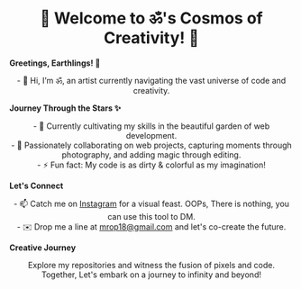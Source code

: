 <h1 align="center"> 🌌 Welcome to ॐ's Cosmos of Creativity! 🚀</h1>


<strong>Greetings, Earthlings! 👋</strong>

<p align="center">
  - 👋 Hi, I’m ॐ, an artist currently navigating the vast universe of code and creativity.
</p>

  

<strong>Journey Through the Stars ✨</strong>

<p align="center">
  - 🌱 Currently cultivating my skills in the beautiful garden of web development.<br>
  - 🌌 Passionately collaborating on web projects, capturing moments through photography, and adding magic through editing.<br>
  - ⚡ Fun fact: My code is as dirty & colorful as my imagination!
</p>



<strong>Let's Connect</strong>

<p align="center">
  - 📫 Catch me on <a href="https://www.instagram.com/AnkitKmwt">Instagram</a> for a visual feast. OOPs, There is nothing, you can use this tool to DM.<br>
  - ✉️ Drop me a line at <a href="mailto:mrop18@gmail.com">mrop18@gmail.com</a> and let's co-create the future.
</p>



<strong>Creative Journey</strong>

<p align="center">
  Explore my repositories and witness the fusion of pixels and code. Together, Let's embark on a journey to infinity and beyond!
</p>
